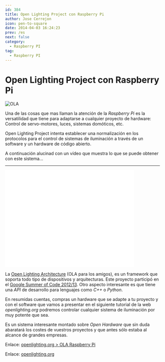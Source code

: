 ```yaml
---
id: 384
title: Open Lighting Project con Raspberry Pi
author: Jose Cerrejon
icon: pen-to-square
date: 2014-04-03 16:24:23
prev: /es
next: false
category:
  - Raspberry PI
tag:
  - Raspberry PI
---
```


# Open Lighting Project con Raspberry Pi

![OLA](/images/2014/04/OLA.jpg)

Una de las cosas que mas llaman la atención de la *Raspberry Pi* es la versatilidad que tiene para adaptarse a cualquier proyecto de hardware: Control de servo-motores, luces, sistemas domóticos, etc.

Open Lighting Project intenta establecer una normalización en los protocolos para el control de sistemas de iluminación a través de un software y un hardware de código abierto.

A continuación alucinad con un vídeo que muestra lo que se puede obtener con este sistema...

- - -
<iframe width="420" height="315" src="//www.youtube.com/embed/2N-ou0gZeOE" frameborder="0" allowfullscreen></iframe>

La [Open Lighting Architecture](http://www.opendmx.net/index.php/OLA) (OLA para los amigos), es un framework que soporta todo tipo de dispositivos y arquitecturas. Este proyecto participó en el [Google Summer of Code 2012/13](http://www.openlighting.org/openlightingproject/gsoc/). Otro aspecto interesante es que tiene una *API* de desarrollo para lenguajes como *C++* o *Python*.

 En resumidas cuentas, compras un hardware que se adapte a tu proyecto y con el software que vamos a presentar en el siguiente tutorial de la web *openlighting.org* podremos controlar cualquier sistema de iluminación por muy potente que sea.

Es un sistema interesante montado sobre *Open Hardware* que sin duda abaratará los costes de vuestros proyectos y que antes sólo estaba al alcance de grandes empresas.

Enlace: [openlighting.org > OLA Raspberry Pi](http://www.openlighting.org/ola/tutorials/ola-on-raspberry-pi/)

Enlace: [openlighting.org](http://www.openlighting.org)